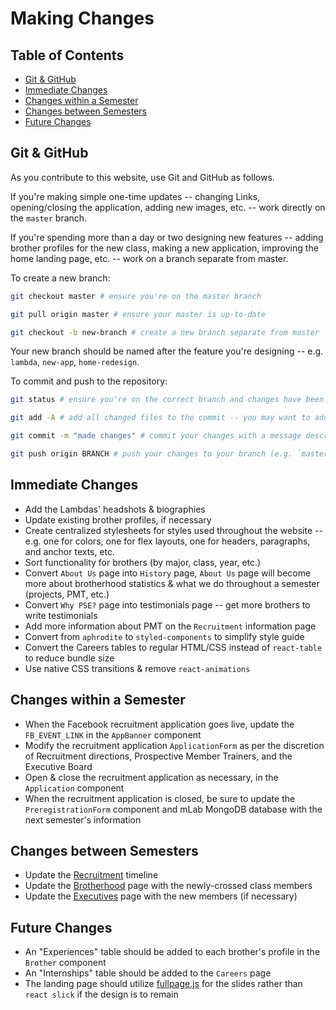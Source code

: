 # Making Changes

## Table of Contents
- [Git & GitHub](#git-&-github)
- [Immediate Changes](#immediate-changes)
- [Changes within a Semester](#changes-within-a-semester)
- [Changes between Semesters](#changes-between-semesters)
- [Future Changes](#future-changes)

## Git & GitHub

As you contribute to this website, use Git and GitHub as follows.

If you're making simple one-time updates -- changing Links, opening/closing the application, adding new images, etc. -- work directly on the `master` branch.

If you're spending more than a day or two designing new features -- adding brother profiles for the new class, making a new application, improving the home landing page, etc. -- work on a branch separate from master.

To create a new branch:
```bash
git checkout master # ensure you're on the master branch

git pull origin master # ensure your master is up-to-date

git checkout -b new-branch # create a new branch separate from master
```

Your new branch should be named after the feature you're designing -- e.g. `lambda`, `new-app`, `home-redesign`.

To commit and push to the repository:
```bash
git status # ensure you're on the correct branch and changes have been made

git add -A # add all changed files to the commit -- you may want to add files individually

git commit -m "made changes" # commit your changes with a message describing the changes since the most recent commit

git push origin BRANCH # push your changes to your branch (e.g. `master`, `new-branch`)
```

## Immediate Changes
- Add the Lambdas' headshots & biographies
- Update existing brother profiles, if necessary
- Create centralized stylesheets for styles used throughout the website -- e.g. one for colors, one for flex layouts, one for headers, paragraphs, and anchor texts, etc.
- Sort functionality for brothers (by major, class, year, etc.)
- Convert `About Us` page into `History` page, `About Us` page will become more about brotherhood statistics & what we do throughout a semester (projects, PMT, etc.)
- Convert `Why PSE?` page into testimonials page -- get more brothers to write testimonials
- Add more information about PMT on the `Recruitment` information page
- Convert from `aphrodite` to `styled-components` to simplify style guide
- Convert the Careers tables to regular HTML/CSS instead of `react-table` to reduce bundle size
- Use native CSS transitions & remove `react-animations`

## Changes within a Semester
- When the Facebook recruitment application goes live, update the `FB_EVENT_LINK` in the `AppBanner` component
- Modify the recruitment application `ApplicationForm` as per the discretion of Recruitment directions, Prospective Member Trainers, and the Executive Board
- Open & close the recruitment application as necessary, in the `Application` component
- When the recruitment application is closed, be sure to update the `PreregistrationForm` component and mLab MongoDB database with the next semester's information

## Changes between Semesters
- Update the [Recruitment](https://github.com/BerkeleyPSE/BerkeleyPSE.github.io/blob/5923f9a479e63f94b6e41fe3b523f4928b0788f3/client/src/components/Recruitment/Recruitment.jsx) timeline
- Update the [Brotherhood](https://github.com/BerkeleyPSE/BerkeleyPSE.github.io/blob/5923f9a479e63f94b6e41fe3b523f4928b0788f3/client/src/components/Brothers/Brotherhood.jsx) page with the newly-crossed class members
- Update the [Executives](https://github.com/BerkeleyPSE/BerkeleyPSE.github.io/blob/5923f9a479e63f94b6e41fe3b523f4928b0788f3/client/src/components/Brothers/Executives.jsx) page with the new members (if necessary)

## Future Changes
- An "Experiences" table should be added to each brother's profile in the `Brother` component
- An "Internships" table should be added to the `Careers` page
- The landing page should utilize [fullpage.js](https://github.com/alvarotrigo/fullPage.js) for the slides rather than `react slick` if the design is to remain